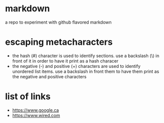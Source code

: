 # markdown
a repo to experiment with github flavored markdown

# escaping metacharacters
- the hash (\#) character is used to identify sections. use a
backslash (\\) in front of it in order to have it print as a hash
characer
- the negative (\-) and positive (\+) characters are used to identify
unordered list items. use a backslash in front them to have them print
as the negative and positive characters

# list of links
- https://www.google.ca
- https://www.wired.com
